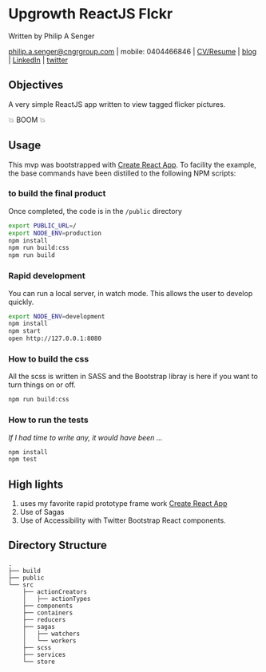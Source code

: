 # Upgrowth ReactJS Flckr

Written by Philip A Senger

[philip.a.senger@cngrgroup.com](mailto:philip.a.senger@cngrgroup.com) | mobile: 0404466846 | [CV/Resume](http://www.visualcv.com/philipsenger) | [blog](http://www.apachecommonstipsandtricks.blogspot.com/) | [LinkedIn](http://au.linkedin.com/in/philipsenger) | [twitter](http://twitter.com/PSengerDownUndr)


## Objectives

A very simple ReactJS app written to view tagged flicker pictures.

💥 BOOM 💥

## Usage

This mvp was bootstrapped with [Create React App](https://github.com/facebookincubator/create-react-app). To facility the example, the base commands have been distilled to the following NPM scripts:

### to build the final product

Once completed, the code is in the ``/public`` directory

```sh
export PUBLIC_URL=/
export NODE_ENV=production
npm install
npm run build:css
npm run build
```

### Rapid development

You can run a local server, in watch mode. This allows the user to develop quickly.

```sh
export NODE_ENV=development
npm install
npm start
open http://127.0.0.1:8080
```

### How to build the css

All the scss is written in SASS and the Bootstrap libray is here if you want to turn things on or off.

```sh
npm run build:css
```

### How to run the tests

_If I had time to write any, it would have been ..._


```bash
npm install
npm test
```

## High lights

1. uses my favorite rapid prototype frame work [Create React App](https://github.com/facebookincubator/create-react-app)
2. Use of Sagas
3. Use of Accessibility with Twitter Bootstrap React components.

## Directory Structure

```
.
├── build
├── public
└── src
    ├── actionCreators
    │   ├── actionTypes
    ├── components
    ├── containers
    ├── reducers
    ├── sagas
    │   ├── watchers
    │   └── workers
    ├── scss
    ├── services
    └── store

```
